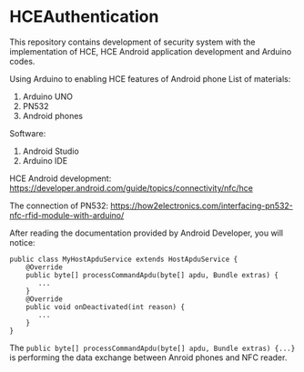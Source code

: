 # HCEAuthentication
This repository contains development of security system with the implementation of HCE, HCE Android application development and Arduino codes.

Using Arduino to enabling HCE features of Android phone
List of materials:
   1. Arduino UNO
   2. PN532
   3. Android phones


Software:
  1. Android Studio
  2. Arduino IDE


HCE Android development:  https://developer.android.com/guide/topics/connectivity/nfc/hce

The connection of PN532:  https://how2electronics.com/interfacing-pn532-nfc-rfid-module-with-arduino/


After reading the documentation provided by Android Developer, you will notice:
```
public class MyHostApduService extends HostApduService {
    @Override
    public byte[] processCommandApdu(byte[] apdu, Bundle extras) {
       ...
    }
    @Override
    public void onDeactivated(int reason) {
       ...
    }
}
```
The `public byte[] processCommandApdu(byte[] apdu, Bundle extras) {...}` is performing the data exchange between Anroid phones and NFC reader.
